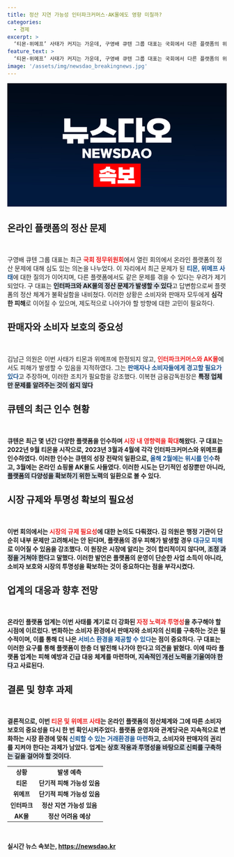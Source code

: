 ```yaml
---
title: 정산 지연 가능성 인터파크커머스·AK몰에도 영향 미칠까?
categories:
  - 경제
excerpt: >
  ‘티몬·위메프’ 사태가 커지는 가운데, 구영배 큐텐 그룹 대표는 국회에서 다른 플랫폼의 위험성도 경고했다. 김남근 의원은 피해 예방을 위한 조치 필요성을 강조하며 소비자 보호를 촉구했다.
feature_text: >
  ‘티몬·위메프’ 사태가 커지는 가운데, 구영배 큐텐 그룹 대표는 국회에서 다른 플랫폼의 위험성도 경고했다. 김남근 의원은 피해 예방을 위한 조치 필요성을 강조하며 소비자 보호를 촉구했다.
image: '/assets/img/newsdao_breakingnews.jpg'
---
```


<p><img src="/assets/img/newsdao_breakingnews.jpg" alt="bookingtag 속보" /></p>

<h2 data-ke-size="size26">온라인 플랫폼의 정산 문제</h2>

<p data-ke-size="size16">&nbsp;</p>

<p>구영배 큐텐 그룹 대표는 최근 <b><span style="color: #ee2323;">국회 정무위원회</span></b>에서 열린 회의에서 온라인 플랫폼의 정산 문제에 대해 심도 있는 의논을 나누었다. 이 자리에서 최근 문제가 된 <b><span style="color: #1a5490;">티몬, 위메프 사태</span></b>에 대한 질의가 이어지며, 다른 플랫폼에서도 같은 문제를 겪을 수 있다는 우려가 제기되었다. 구 대표는 <b><span style="background-color: #21538527;">인터파크와 AK몰의 정산 문제가 발생할 수 있다</span></b>고 답변함으로써 플랫폼의 정산 체계가 불확실함을 내비쳤다. 이러한 상황은 소비자와 판매자 모두에게 <b>심각한 피해</b>로 이어질 수 있으며, 제도적으로 나아가야 할 방향에 대한 고민이 필요하다.</p>

<h2 data-ke-size="size26">판매자와 소비자 보호의 중요성</h2>

<p data-ke-size="size16">&nbsp;</p>

<p>김남근 의원은 이번 사태가 티몬과 위메프에 한정되지 않고, <b><span style="color: #ee2323;">인터파크커머스와 AK몰</span></b>에서도 피해가 발생할 수 있음을 지적하였다. 그는 <b><span style="color: #1a5490;">판매자나 소비자들에게 경고할 필요가 있다</span></b>고 주장하며, 이러한 조치가 필요함을 강조했다. 이복현 금융감독원장은 <b><span style="background-color: #21538527;">특정 업체만 문제를 알려주는 것이 쉽지 않다</span></b고 설명하였지만, 시장 관리 측면에서의 조정이 필요하다는 데 의견을 모았다. 플랫폼의 투명성과 정확한 정보 전달은 소비자와 판매자 모두를 보호할 수 있는 핵심이 될 것이다.</p>

<h2 data-ke-size="size26">큐텐의 최근 인수 현황</h2>

<p data-ke-size="size16">&nbsp;</p>

<p>큐텐은 최근 몇 년간 다양한 플랫폼을 인수하며 <b><span style="color: #ee2323;">시장 내 영향력을 확대</span></b>해왔다. 구 대표는 2022년 9월 티몬을 시작으로, 2023년 3월과 4월에 각각 인터파크커머스와 위메프를 인수하였다. 이러한 인수는 큐텐의 성장 전략의 일환으로, <b><span style="color: #1a5490;">올해 2월에는 위시를 인수</span></b>하고, 3월에는 온라인 쇼핑몰 AK몰도 사들였다. 이러한 시도는 단기적인 성장뿐만 아니라, <b><span style="background-color: #21538527;">플랫폼의 다양성을 확보하기 위한 노력</span></b>의 일환으로 볼 수 있다.</p>

<h2 data-ke-size="size26">시장 규제와 투명성 확보의 필요성</h2>

<p data-ke-size="size16">&nbsp;</p>

<p>이번 회의에서는 <b><span style="color: #ee2323;">시장의 규제 필요성</span></b>에 대한 논의도 다뤄졌다. 김 의원은 행정 기관이 단순히 내부 문제만 고려해서는 안 된다며, 플랫폼의 경우 피해가 발생할 경우 <b><span style="color: #1a5490;">대규모 피해</span></b>로 이어질 수 있음을 강조했다. 이 원장은 시장에 알리는 것이 합리적이지 않다며, <b><span style="background-color: #21538527;">조정 과정을 거쳐야 한다</span></b>고 말했다. 이러한 발언은 플랫폼의 운영이 단순한 사업 소득이 아니라, 소비자 보호와 시장의 투명성을 확보하는 것이 중요하다는 점을 부각시켰다.</p>

<h2 data-ke-size="size26">업계의 대응과 향후 전망</h2>

<p data-ke-size="size16">&nbsp;</p>

<p>온라인 플랫폼 업계는 이번 사태를 계기로 더 강화된 <b><span style="color: #ee2323;">자정 노력과 투명성</span></b>을 추구해야 할 시점에 이르렀다. 변화하는 소비자 환경에서 판매자와 소비자의 신뢰를 구축하는 것은 필수적이며, 이를 통해 더 나은 <b><span style="color: #1a5490;">서비스 환경을 제공할 수 있다</span></b>는 점이 중요하다. 구 대표는 이러한 요구를 통해 플랫폼이 한층 더 발전해 나가야 한다고 의견을 밝혔다. 이에 따라 플랫폼 업계는 피해 예방과 긴급 대응 체계를 마련하며, <b><span style="background-color: #21538527;">지속적인 개선 노력을 기울여야 한다</span></b>고 사료된다.</p>

<h2 data-ke-size="size26">결론 및 향후 과제</h2>

<p data-ke-size="size16">&nbsp;</p>

<p>결론적으로, 이번 <b><span style="color: #ee2323;">티몬 및 위메프 사태</span></b>는 온라인 플랫폼의 정산체계와 그에 따른 소비자 보호의 중요성을 다시 한 번 확인시켜주었다. 플랫폼 운영자와 관계당국은 지속적으로 변화하는 시장 환경에 맞춰 <b><span style="color: #1a5490;">신뢰할 수 있는 거래환경을 마련</span></b>하고, 소비자와 판매자의 권리를 지켜야 한다는 과제가 남았다. 업계는 <b><span style="background-color: #21538527;">상호 작용과 투명성을 바탕으로 신뢰를 구축하는 길을 걸어야 할 것이다</span></b>.</p>

<table style="width: 100%;">
    <tr>
        <td style="text-align: center; height: 17px;"><b>상황</b></td>
        <td style="text-align: center; height: 17px;"><b>발생 예측</b></td>
    </tr>
    <tr>
        <td style="text-align: center; height: 17px;"><b>티몬</b></td>
        <td style="text-align: center; height: 17px;"><b>단기적 피해 가능성 있음</b></td>
    </tr>
    <tr>
        <td style="text-align: center; height: 17px;"><b>위메프</b></td>
        <td style="text-align: center; height: 17px;"><b>단기적 피해 가능성 있음</b></td>
    </tr>
    <tr>
        <td style="text-align: center; height: 17px;"><b>인터파크</b></td>
        <td style="text-align: center; height: 17px;"><b>정산 지연 가능성 있음</b></td>
    </tr>
    <tr>
        <td style="text-align: center; height: 17px;"><b>AK몰</b></td>
        <td style="text-align: center; height: 17px;"><b>정산 어려움 예상</b></td>
    </tr>
</table>

<p data-ke-size="size16">&nbsp;</p>
실시간 뉴스 속보는, <a href="https://newsdao.kr" rel="dofollow">https://newsdao.kr</a>


